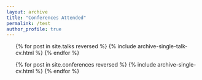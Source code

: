 ```yaml
---
layout: archive
title: "Conferences Attended"
permalink: /test
author_profile: true
---
```



  <ul>{% for post in site.talks reversed %}
    {% include archive-single-talk-cv.html %}
  {% endfor %}</ul>


  <ul>{% for post in site.conferences reversed %}
    {% include archive-single-cv.html %}
  {% endfor %}</ul>
